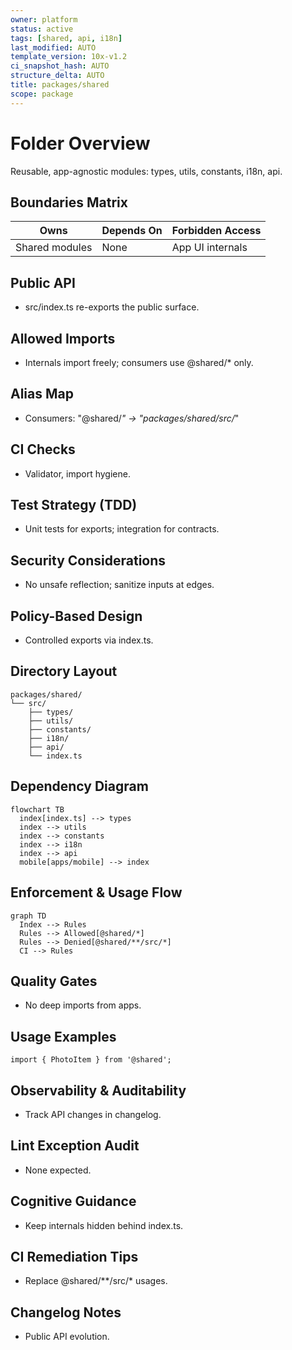 ```yaml
---
owner: platform
status: active
tags: [shared, api, i18n]
last_modified: AUTO
template_version: 10x-v1.2
ci_snapshot_hash: AUTO
structure_delta: AUTO
title: packages/shared
scope: package
---
```


# Folder Overview
Reusable, app-agnostic modules: types, utils, constants, i18n, api.

## Boundaries Matrix
| Owns         | Depends On | Forbidden Access |
|--------------|------------|------------------|
| Shared modules| None      | App UI internals |

## Public API
- src/index.ts re-exports the public surface.

## Allowed Imports
- Internals import freely; consumers use @shared/* only.

## Alias Map
- Consumers: "@shared/*" -> "packages/shared/src/*"

## CI Checks
- Validator, import hygiene.

## Test Strategy (TDD)
- Unit tests for exports; integration for contracts.

## Security Considerations
- No unsafe reflection; sanitize inputs at edges.

## Policy-Based Design
- Controlled exports via index.ts.

## Directory Layout
```
packages/shared/
└── src/
    ├── types/
    ├── utils/
    ├── constants/
    ├── i18n/
    ├── api/
    └── index.ts
```

## Dependency Diagram
```
flowchart TB
  index[index.ts] --> types
  index --> utils
  index --> constants
  index --> i18n
  index --> api
  mobile[apps/mobile] --> index
```

## Enforcement & Usage Flow
```
graph TD
  Index --> Rules
  Rules --> Allowed[@shared/*]
  Rules --> Denied[@shared/**/src/*]
  CI --> Rules
```

## Quality Gates
- No deep imports from apps.

## Usage Examples
```
import { PhotoItem } from '@shared';
```

## Observability & Auditability
- Track API changes in changelog.

## Lint Exception Audit
- None expected.

## Cognitive Guidance
- Keep internals hidden behind index.ts.

## CI Remediation Tips
- Replace @shared/**/src/* usages.

## Changelog Notes
- Public API evolution.